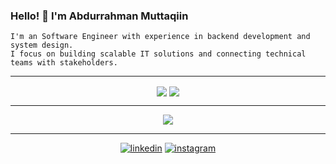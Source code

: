 ### Hello! 👋 I'm Abdurrahman Muttaqiin

```
I'm an Software Engineer with experience in backend development and system design.
I focus on building scalable IT solutions and connecting technical teams with stakeholders.
```

---

<div align="center">
  <img align="center" src="https://streak-stats.demolab.com/?user=muttayoshi&theme=dark" />
  <img align="center" src="https://github-readme-stats.vercel.app/api?username=muttayoshi&theme=slateorange&show_icons=true&count_private=true&rank_icon=github" />
  <br>
</div>

---

<div align="center">
  <img align="center" src="https://github-readme-stats.vercel.app/api/top-langs/?username=gurusabarish&theme=radical&langs_count=10&count_private=true" />
  <br>
</div>

---

<div align="center">
  
  [<img src='https://img.shields.io/badge/-LinkedIn-0e76a8?logo=linkedIn' alt='linkedin'>](https://id.linkedin.com/in/muttaqiin)
  [<img src='https://img.shields.io/badge/Instagram-E4405F?&logo=instagram&logoColor=white' alt='instagram'>](https://www.instagram.com/abdu.muttaqiin/)

</div>
